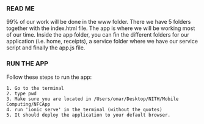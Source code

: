 ### READ ME ##

99% of our work will be done in the www folder.
There we have 5 folders together with the index.html file. The app is where we will be working most of our time.
Inside the app folder, you can fin the different folders for our application (i.e. home, receipts), a service folder where we have our service script and finally the app.js file.


### RUN THE APP ##

Follow these steps to run the app:

    1. Go to the terminal
    2. type pwd
    3. Make sure you are located in /Users/omar/Desktop/NITH/Mobile Computing/NFCApp
    4. run 'ionic serve' in the terminal (without the quotes)
    5. It should deploy the application to your default browser.
